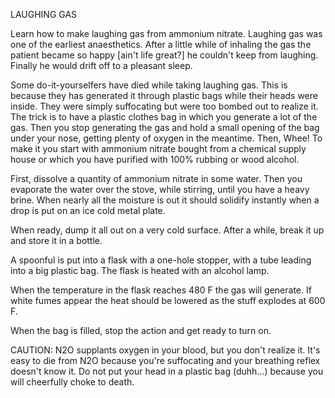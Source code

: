 LAUGHING GAS

Learn how to make laughing gas from ammonium nitrate. Laughing gas was one of
the earliest anaesthetics.  After a little while of inhaling the gas the
patient became so happy [ain't life great?] he couldn't keep from laughing.
Finally he would drift off to a pleasant sleep.

   Some do-it-yourselfers have died while taking laughing gas.  This is
because they has generated it through plastic bags while their heads were
inside. They were simply suffocating but were too bombed out to realize it.
   The trick is to have a plastic clothes bag in which you generate a lot of
the gas.  Then you stop generating the gas and hold a small opening of the bag
under your nose, getting plenty of oxygen in the meantime.  Then, Whee!
  To make it you start with ammonium nitrate bought from a chemical supply
house or which you have purified with 100% rubbing or wood alcohol.

  First, dissolve a quantity of ammonium nitrate in some water.  Then you
evaporate the water over the stove, while stirring, until you have a heavy
brine.  When nearly all the moisture is out it should solidify instantly when
a drop is put on an ice cold metal plate.

  When ready, dump it all out on a very cold surface.  After a while, break
it up and store it in a bottle.

   A spoonful is put into a flask with a one-hole stopper, with a tube leading
into a big plastic bag.  The flask is heated with an alcohol lamp.

   When the temperature in the flask reaches 480 F the gas will generate.  If
white fumes appear the heat should be lowered as the stuff explodes at 600 F.

  When the bag is filled, stop the action and get ready to turn on.

CAUTION:  N2O supplants oxygen in your blood, but you don't realize it.  It's
        easy to die from N2O because you're suffocating and your breathing
        reflex doesn't know it.  Do not put your head in a plastic bag
        (duhh...) because you will cheerfully choke to death.